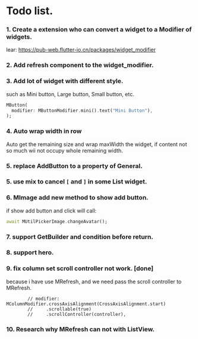 # Todo list.
### 1. Create a extension who can convert a widget to a Modifier of widgets.

lear:
https://pub-web.flutter-io.cn/packages/widget_modifier

### 2. Add refresh component to the widget_modifier.

### 3. Add lot of widget with different style.

such as Mini button, Large button, Small button, etc. 

```dart
MButton(
  modifier: MButtonModifier.mini().text("Mini Button"),
);
```

### 4. Auto wrap width in row
Auto get the remaining size and wrap maxWidth the widget, if content not so much 
wii not occupy whole remaining width.


### 5. replace AddButton to a property of General.
 
### 5. use mix to cancel `[` and `]` in some List widget.

### 6. MImage add new method to show add button.
if show add button and click will call: 
```dart 
await MUtilPickerImage.changeAvatar();
```

### 7. support GetBuilder and condition before return.

### 8. support hero.

### 9. fix column set scroll controller not work. [done]
because i have use MRefresh, and we need pass the scroll controller to MRefresh. 
```
        // modifier: MColumnModifier.crossAxisAlignment(CrossAxisAlignment.start)
        //     .scrollable(true)
        //     .scrollController(controller),
```

### 10. Research why MRefresh can not with ListView.
